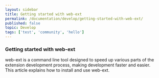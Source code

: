 ```yaml
---
layout: sidebar
title: Getting started with web-ext
permalink: /documentation/develop/getting-started-with-web-ext/
published: false
topic: Develop
tags: ['test', 'community', 'hello']
---
```


<section class="module panel">
<article class="module-content grid-x grid-padding-x">
<div class="cell small-12" markdown="1">

# Getting started with web-ext

web-ext is a command line tool designed to speed up various parts of the extension development process, making development faster and easier. This article explains how to install and use web-ext.

</div>
</article>
</section>
